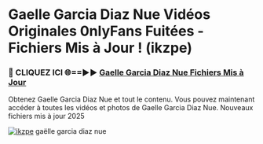 # Gaelle Garcia Diaz Nue Vidéos Originales 0nlyFans Fuitées - Fichiers Mis à Jour ! (ikzpe)

<h3>🔴 CLIQUEZ ICI 🌐==►► <a href="https://tinyurl.com/2pmr4ezf" rel="nofollow">Gaelle Garcia Diaz Nue Fichiers Mis à Jour</a></h3>

Obtenez Gaelle Garcia Diaz Nue et tout le contenu. Vous pouvez maintenant accéder à toutes les vidéos et photos de Gaelle Garcia Diaz Nue. Nouveaux fichiers mis à jour 2025

[![ikzpe](https://i.imgur.com/6SNvagu.gif)](https://tinyurl.com/2pmr4ezf)
gaëlle garcia diaz nue
